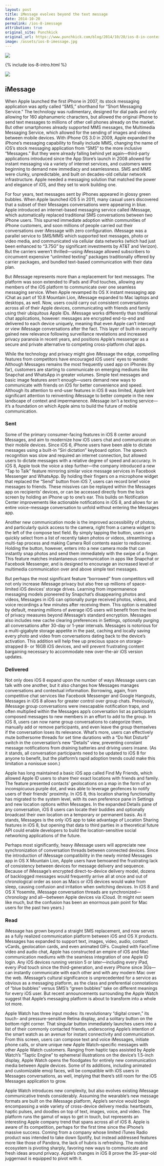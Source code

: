 ```yaml
---
layout: post
title: iMessage evolves beyond the text message
date: 2014-10-20
permalink: /ios-8-imessage
attribution: true
original_site: Punchkick
original_url: https://www.punchkick.com/blog/2014/10/20/ios-8-in-context-imessage-evolves-beyond-the-text-message
image: /assets/ios-8-imessage.jpg
---
```

![](/assets/ios-8-imessage.jpg)

{% include ios-8-intro.html %}

![](/assets/imessage-phones.png)

## iMessage

When Apple launched the first iPhone in 2007, its stock messaging application was aptly called “SMS,” shorthand for “Short Messaging Service.” The technology was rudimentary, designed for dial pads and only allowing for 160 alphanumeric characters, but allowed the original iPhone to send text messages to millions of other cell phones already on the market. But other smartphones already supported MMS messages, the Multimedia Messaging Service, which allowed for the sending of images and videos between mobile devices. With iPhone OS 3.0 in 2009, Apple expanded the iPhone’s messaging capability to finally include MMS, changing the name of iOS’s stock messaging application from “SMS” to the more inclusive “Messages.” But they were already falling behind yet again—third-party applications introduced since the App Store’s launch in 2008 allowed for instant messaging via a variety of internet services, and customers were beginning to demand new immediacy and seamlessness. SMS and MMS were clunky, unpredictable, and built on decades-old cellular network infrastructure. Apple needed a messaging solution that matched the power and elegance of iOS, and they set to work building one.

For four years, text messages sent by iPhones appeared in glossy green bubbles. When Apple launched iOS 5 in 2011, many casual users discovered that a subset of their Messages conversations were appearing in blue. Apple introduced an internet-based messaging service called iMessage, which automatically replaced traditional SMS conversations between two iPhone users. This spurred immediate adoption within communities of iPhone customers, and soon millions of people carried out their conversations over iMessage with zero configuration. iMessage was a parallel service to SMS/MMS which supported text messages, photo or video media, and communicated via cellular data networks (which had just been enhanced to “3.75G” by significant investments by AT&T and Verizon). But the carriers weren’t thrilled—using iMessage allowed subscribers to circumvent expensive “unlimited texting” packages traditionally offered by carrier packages, and bundled text-based communication with their data plan.

But iMessage represents more than a replacement for text messages. The platform was soon extended to iPads and iPod touches, allowing any members of the iOS platform to communicate over one seamless messaging service. When Apple revamped its OS X instant messaging app iChat as part of 10.8 Mountain Lion, iMessage expanded to Mac laptops and desktops, as well. Now, users could carry out consistent conversations across all of their Apple devices, communicating with friends and family using their ubiquitous Apple IDs. iMessage works differently than traditional chat applications, however: messages are encrypted end-to-end and delivered to each device uniquely, meaning that even Apple can’t intercept or view iMessage conversations after the fact. This layer of built-in security gained new relevance following surveillance revelations and increased privacy paranoia in recent years, and positions Apple’s messenger as a secure and private alternative to competing cross-platform chat apps.

While the technology and privacy might give iMessage the edge, compelling features from competitors have encouraged iOS users’ eyes to wander. Although Messages remains the most frequently used app on iPhones (by far), customers are starting to communicate on emerging mediums like Snapchat and WhatsApp in greater volumes. Simple text messages and basic image features aren’t enough—users demand new ways to communicate with friends on iOS for better convenience and speed. Although its attention to end-user features in iOS 8 was limited, Apple lent significant attention to reinventing iMessage to better compete in the new landscape of context and impermanence. iMessage isn’t a texting service—it’s a foundation on which Apple aims to build the future of mobile communication. 

### Sent

Some of the primary consumer-facing features in iOS 8 center around Messages, and aim to modernize how iOS users chat and communicate on their mobile devices. Since iOS 6, iPhone users have been able to dictate messages using a built-in “Siri dictation” keyboard option. The speech recognition was slow and required an internet connection, but allowed users to dictate messages with a relative degree of speed and accuracy. In iOS 8, Apple took the voice a step further—the company introduced a new “Tap to Talk” feature mirroring similar voice message services in Facebook Messenger and WhatsApp. By holding their fingers on a microphone widget that replaced the “Send” button from iOS 7, users can record brief voice messages to friends. These missives can be replayed within the Messages app on recipients’ devices, or can be accessed directly from the lock screen by holding an iPhone up to one’s ear. This builds on Notification Center improvements like actionable notifications in iOS 8, and allows for an entire voice-message conversation to unfold without entering the Messages app.

Another new communication mode is the improved accessibility of photos, and particularly quick access to the camera, right from a camera widget to the left of the compose text field. By simply tapping the button, users can quickly select from a list of recently taken photos or videos, streamlining a multi-tap process and making Camera Roll contents easier to rediscover. Holding the button, however, enters into a new camera mode that can instantly snap photos and send them immediately with the swipe of a finger. This feature matches instantaneous communication in apps like Snapchat or Facebook Messenger, and is designed to encourage an increased level of multimedia communication over and above simple text messages.

But perhaps the most significant feature “borrowed” from competitors will not only increase iMessage privacy but also free up millions of space-limited iOS devices’ storage drives. Learning from impermanence messaging models pioneered by Snapchat’s disappearing photos and videos, Messages in iOS can optionally purge received photos, videos, and voice recordings a few minutes after receiving them. This option is enabled by default, meaning millions of average iOS users will benefit from the level of privacy measures beyond iMessage’s standard encryption. Messages also includes new cache clearing preferences in Settings, optionally purging all conversations after 30-day or 1-year intervals. Messages is notorious for a multi-gigabyte storage appetite in the past, caching and locally saving every photo and video from conversations dating back to the device’s activation. This addition will help free up precious space on storage-strapped 8- or 16GB iOS devices, and will prevent frustrating content bargaining necessary to accommodate new over-the-air iOS version updates.

### Delivered

Not only does iOS 8 expand upon the number of ways iMessage users can talk with one another, but it also changes how Messages manages conversations and contextual information. Borrowing, again, from competitive chat services like Facebook Messenger and Google Hangouts, Messages in iOS 8 allows for greater control over group chats. Previously, iMessage group conversations were inescapable notification traps, and often multiplied within the Messages app’s conversation list as participants composed messages to new members in an effort to add to the group. In iOS 8, users can now name group conversations to categorize them, manually add or remove participants, and even leave the group themselves if the conversation loses its relevance. What’s more, users can effectively mute bothersome threads for set time durations with a “Do Not Disturb” switch in the conversation’s new “Details” view, preventing constant message notifications from draining batteries and driving users insane. (As it stands, all conversation participants need to be updated to iOS 8 for anyone to benefit, but the platform’s rapid adoption trends could make this limitation a nonissue soon.)

Apple has long maintained a basic iOS app called Find My Friends, which allowed Apple ID users to share their exact locations with friends and family. The feature presented contacts’ geolocations on a map in the form of an inconspicuous purple dot, and was able to leverage geofences to notify users of their friends’ proximity. In iOS 8, this location sharing functionality has migrated to the system level, with its own preference pane in Settings and new location options within Messages. In the expanded Details pane of any conversation, iOS 8 users can locate their buddies and optionally broadcast their own location on a temporary or permanent basis. As it stands, Messages is the only iOS app to take advantage of Location Sharing features in iOS 8, but opening that data to third parties in a theoretical future API could enable developers to build the location-sensitive social networking applications of the future.

Perhaps most significantly, heavy iMessage users will appreciate new synchronization of conversation threads between connected devices. Since the introduction of iMessage compatibility in the newly minted Messages app in OS X Mountain Lion, Apple users have bemoaned the frustrating lack of consistency between devices for message delivery and sequence. Because of iMessage’s encrypted direct-to-device delivery model, dozens of backlogged messages would frequently arrive all at once and out of chronological order as soon as Macs or iOS devices would wake from sleep, causing confusion and irritation when switching devices. In iOS 8 and OS X Yosemite, iMessage conversation threads are synchronized—chronology and all—between Apple devices via iCloud. (It might not seem like much, but the confusion has been an enormous pain point for Mac users for the past two years.)

### Read

iMessage has grown beyond a straight SMS replacement, and now serves as a fully realized communication platform between iOS and OS X products. Messages has expanded to support text, images, video, audio, contact vCards, geolocation cards, and even animated GIFs. Coupled with FaceTime video and audio chat, Apple has constructed an empire of iOS and Mac communication mediums with the seamless integration of one Apple ID login. Any iOS devices running version 5 or later—including every iPad, every iPod touch since the third-generation, and every iPhone since 3Gs—can instantly communicate with each other and with any modern Mac over the web. iMessage’s cultural significance is unprecedented for a service as obvious as a messaging platform, as the class and preferential connotations of “blue bubbles” versus SMS’s “green bubbles” take on different meanings for every iOS user. But recent announcements surrounding the Apple Watch suggest that Apple’s messaging platform is about to transform into a whole lot more.

Apple Watch has three input modes: its revolutionary “digital crown,” its touch- and pressure-sensitive Retina display, and a solitary button on the bottom right corner. That singular button immediately launches users into a list of their commonly contacted friends, underscoring Apple’s intention of the smart watch as an avenue for instant connectivity and communication. From this screen, users can compose text and voice iMessages, initiate phone calls, or share unique new Apple Watch–specific messages with other Apple Watch customers. Ranging from haptic taps assisted by Apple Watch’s “Taptic Engine” to ephemeral illustrations on the device’s 1.5-inch display, Apple Watch opens the floodgates for entirely new communication media between Apple devices. Some of its additions, including animated and customizable emoji faces, will be compatible with iOS users in Messages conversations, as well, implying that there’s still room for the iOS Messages application to grow.

Apple Watch introduces new complexity, but also evolves existing iMessage communicative trends considerably. Assuming the wearable’s new message formats are built on the iMessage platform, Apple’s service would begin encompassing a wide variety of cross-device delivery media: heartbeats, haptic pulses, and doodles on top of text, images, voice, and video. The platform runs the gamut of ways to get in touch, but represents an interesting Apple company trend that spans across all of iOS 8. Apple is aware of its competition, perhaps for the first time since the iPhone’s massive success. Coming from a company whose limited iTunes Radio product was intended to take down Spotify, but instead addressed features more like those of Pandora, the lack of hubris is refreshing. The mobile ecosystem is pivoting sharply, favoring new ways to communicate and fresh ideas around privacy. Apple’s changes in iOS 8 prove the 35-year-old juggernaut is equipped to pivot with it.